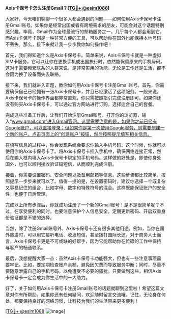 **Axis卡保号卡怎么注册Gmail？[[TG💪+ @esim1088](https://t.me/s/esim1088)]**

大家好，今天咱们聊聊一个很多人都会遇到的问题——如何使用Axis卡保号卡注册Gmail账号。如果你是经常出国或者有跨境需求的朋友，可能会对这个话题特别感兴趣。毕竟，Gmail作为全球最流行的邮箱服务之一，几乎每个人都会用到它。而Axis卡保号卡则是一种非常方便的工具，可以帮助你在国外也能保持本地号码不丢失。那么，接下来就让我一步步教你如何操作吧！

首先，我们得知道什么是Axis卡保号卡。简单来说，Axis卡保号卡就是一种虚拟SIM卡服务，它可以让你在更换手机或出国旅行时，依然能保留原来的手机号码。这对于需要频繁联系的人群来说，是非常实用的功能。无论是工作还是生活，都不会因为换了设备而失去联络。

接下来，我们就进入正题，教你如何用Axis卡保号卡注册Gmail账号。首先，你需要确保自己已经拥有一张Axis卡保号卡，并且已经激活了这项服务。一般来说，Axis卡保号卡的操作界面都非常直观，你只需按照指引完成注册即可。如果你还没有购买Axis卡保号卡，可以通过官方网站进行订购，选择适合自己的套餐。

完成这些准备工作后，让我们开始注册Gmail账号。打开你的浏览器，输入“www.gmail.com”进入Gmail官网。这里需要注意的是，如果你之前已经有Google账户，可以直接登录；但如果你是第一次使用Google服务，则需要创建一个新的账户。点击页面上的“创建账户”按钮，然后按照提示填写相关信息。

在填写信息的过程中，你会发现系统会要求你输入手机号码。这个时候，你就可以使用你的Axis卡保号卡了。将Axis卡保号卡插入手机中，确保网络连接正常，然后在输入框内填入Axis卡保号卡绑定的手机号码。这样做的好处是，即使你身处国外，也可以顺利接收验证码短信，从而顺利完成注册。

接着，你需要设置密码、安全问题以及备用邮箱等信息。这些步骤都比较简单，按照提示一步步来就可以了。值得一提的是，在设置密码时，建议你选择一个既复杂又容易记住的组合，比如字母、数字和特殊符号的混合。这样既能保证账户的安全性，也便于日后管理。

完成以上所有步骤后，你就成功注册了一个新的Gmail账号！是不是很简单呢？不过，在享受便利的同时，也要注意保护个人信息安全。定期更新密码、开启双重身份验证都是不错的选择。

当然，除了注册Gmail账号外，Axis卡保号卡还有很多其他用途。例如，当你在国外旅游时，可以用它接听电话、收发短信，甚至拨打国际长途。对于商务人士而言，Axis卡保号卡更是不可或缺的好帮手，因为它能帮助你在忙碌的工作中保持与客户的畅通联系。

最后，我想提醒大家一点：虽然Axis卡保号卡功能强大，但也有一些注意事项需要牢记。比如，要定期检查账户余额，避免因欠费而导致服务中断；同时，尽量不要随意泄露自己的手机号码，以免遭受不必要的骚扰。只要做到这些，相信Axis卡保号卡一定会成为你生活中的一大助力。

好了，关于如何用Axis卡保号卡注册Gmail账号的话题就聊到这里啦！希望这篇文章对你有所帮助。如果你还有任何疑问，欢迎随时留言交流哦。记住，无论身在何处，都要保持良好的网络习惯，让科技为我们的生活带来更多便利！

[[TG💪+ @esim1088](https://t.me/s/esim1088) ![Image](https://i.postimg.cc/4NQfJmqS/Snipaste-2025-05-13-00-14-12.png)]